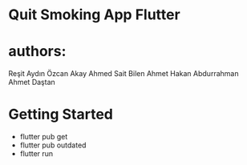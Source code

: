 # Quit Smoking App Flutter

# authors:

Reşit Aydın
Özcan Akay
Ahmed Sait Bilen
Ahmet Hakan
Abdurrahman Ahmet Daştan


# Getting Started

- flutter pub get
- flutter pub outdated
- flutter run

